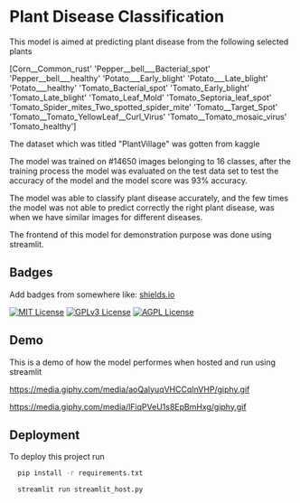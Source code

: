 
# Plant Disease Classification

This model is aimed at predicting plant disease from the following selected plants

[Corn__Common_rust' 'Pepper__bell___Bacterial_spot'
 'Pepper__bell___healthy' 'Potato___Early_blight' 'Potato___Late_blight'
 'Potato___healthy' 'Tomato_Bacterial_spot' 'Tomato_Early_blight'
 'Tomato_Late_blight' 'Tomato_Leaf_Mold' 'Tomato_Septoria_leaf_spot'
 'Tomato_Spider_mites_Two_spotted_spider_mite' 'Tomato__Target_Spot'
 'Tomato__Tomato_YellowLeaf__Curl_Virus' 'Tomato__Tomato_mosaic_virus'
 'Tomato_healthy']

 The dataset which was titled "PlantVillage" was gotten from kaggle

 The model was trained on #14650 images belonging to 16 classes, after the training process the model was evaluated on the test data set to test the accuracy of the model and the model score was 93% accuracy.

 The model was able to classify plant disease accurately, and the few times the model was not able to predict correctly the right plant disease, was when we have similar images for different diseases.

The frontend of this model for demonstration purpose was done using streamlit.
## Badges

Add badges from somewhere like: [shields.io](https://shields.io/)

[![MIT License](https://img.shields.io/badge/License-MIT-green.svg)](https://choosealicense.com/licenses/mit/)
[![GPLv3 License](https://img.shields.io/badge/License-GPL%20v3-yellow.svg)](https://opensource.org/licenses/)
[![AGPL License](https://img.shields.io/badge/license-AGPL-blue.svg)](http://www.gnu.org/licenses/agpl-3.0)


## Demo

This is a demo of how the model performes when hosted and run using streamlit

https://media.giphy.com/media/aoQalyuqVHCCqInVHP/giphy.gif



https://media.giphy.com/media/lFiqPVeU1s8EpBmHxg/giphy.gif


## Deployment

To deploy this project run

```bash
  pip install -r requirements.txt

  streamlit run streamlit_host.py
```

